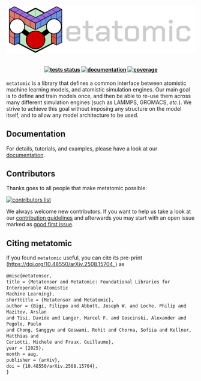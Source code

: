 <h1>
<p align="center">
    <img src="https://raw.githubusercontent.com/metatensor/metatomic/refs/heads/main/docs/static/images/metatomic-horizontal-dark.png" alt="Metatomic logo" width="600"/>
</p>
</h1>

<h4 align="center">

[![tests status](https://img.shields.io/github/checks-status/metatensor/metatomic/main)](https://github.com/metatensor/metatomic/actions?query=branch%3Amain)
[![documentation](https://img.shields.io/badge/📚_documentation-latest-sucess)](https://docs.metatensor.org/metatomic/)
[![coverage](https://codecov.io/gh/metatensor/metatomic/branch/main/graph/badge.svg)](https://codecov.io/gh/metatensor/metatomic)
</h4>


``metatomic`` is a library that defines a common interface between atomistic
machine learning models, and atomistic simulation engines. Our main goal is to
define and train models once, and then be able to re-use them across many
different simulation engines (such as LAMMPS, GROMACS, *etc.*). We strive to
achieve this goal without imposing any structure on the model itself, and to
allow any model architecture to be used.


## Documentation

For details, tutorials, and examples, please have a look at our
[documentation](https://docs.metatensor.org/metatomic/).


## Contributors

Thanks goes to all people that make metatomic possible:

[![contributors list](https://contrib.rocks/image?repo=metatensor/metatomic)](https://github.com/metatensor/metatomic/graphs/contributors)

We always welcome new contributors. If you want to help us take a look at our
[contribution guidelines](CONTRIBUTING.rst) and afterwards you may start with an
open issue marked as [good first
issue](https://github.com/metatensor/metatomic/issues?q=is%3Aissue+is%3Aopen+label%3A%22good+first+issue%22).


## Citing metatomic

If you found ``metatomic`` useful, you can cite its pre-print
(<https://doi.org/10.48550/arXiv.2508.15704>_) as

```
@misc{metatensor,
title = {Metatensor and Metatomic: Foundational Libraries for Interoperable Atomistic
Machine Learning},
shorttitle = {Metatensor and Metatomic},
author = {Bigi, Filippo and Abbott, Joseph W. and Loche, Philip and Mazitov, Arslan
and Tisi, Davide and Langer, Marcel F. and Goscinski, Alexander and Pegolo, Paolo
and Chong, Sanggyu and Goswami, Rohit and Chorna, Sofiia and Kellner, Matthias and
Ceriotti, Michele and Fraux, Guillaume},
year = {2025},
month = aug,
publisher = {arXiv},
doi = {10.48550/arXiv.2508.15704},
}
```
